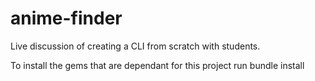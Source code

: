 # anime-finder

Live discussion of creating a CLI from scratch with students. 

To install the gems that are dependant for this project run 
       bundle install
